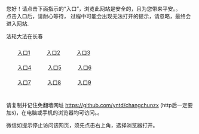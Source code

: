 您好！请点击下面指示的“入口”，浏览此网站是安全的，且为您带来平安。。 <br/>
点击入口后，请耐心等待， 过程中可能会出现无法打开的提示，请忽略，最终会进入网站. </br>

法轮大法在长春<br/>
<div style="padding:10px"><a style="margin:20px" target="_blank" href="https://d1sjgdgpjtkknr.cloudfront.net/2Qpsp?rbesve" id="ccLink1" rel="nofollow">入口1</a> <a target="_blank" style="margin:20px" href="https://d2bjgauzg1gjz7.cloudfront.net/2Qpsp?zksfapt" id="ccLink2" rel="nofollow">入口2</a> <a style="margin:20px" target="_blank" href="https://d3dqofch9jco7u.cloudfront.net/2Qpsp?jnsjrpp" id="ccLink3" rel="nofollow">入口3</a></div>

<div style="padding:10px" ><a style="margin:20px" target="_blank" href="https://d1sjgdgpjtkknr.cloudfront.net/2Qpsp?rbesve" id="ccLink4" rel="nofollow">入口4</a> <a style="margin:20px" href="https://d2bjgauzg1gjz7.cloudfront.net/2Qpsp?zksfapt" target="_blank" id="ccLink5" rel="nofollow">入口5</a> <a style="margin:20px" href="https://d3dqofch9jco7u.cloudfront.net/2Qpsp?jnsjrpp" target="_blank" id="ccLink6" rel="nofollow">入口6</a></div>

<div style="padding:10px"><a style="margin:20px" target="_blank" href="https://d1sjgdgpjtkknr.cloudfront.net/2Qpsp?rbesve" id="ccLink7" rel="nofollow">入口7</a> <a style="margin:20px" href="https://d2bjgauzg1gjz7.cloudfront.net/2Qpsp?zksfapt" target="_blank" id="ccLink8" rel="nofollow">入口8</a> <a style="margin:20px" target="_blank" href="https://d3dqofch9jco7u.cloudfront.net/2Qpsp?jnsjrpp" id="ccLink9" rel="nofollow">入口9</a></div>

<br/>



请复制并记住免翻墙网址 https://github.com/yntd/changchunzx (http后一定要加s)，在电脑或手机的浏览器均可访问。。<br/>

微信如提示停止访问该网页，须先点击右上角，选择浏览器打开。
